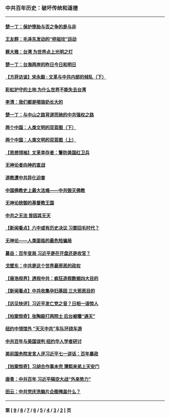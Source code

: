 ### 中共百年历史：破坏传统和道德
---
#### [楚一丁：保护堕胎与否之争的是与非](../../pages/nf1176114/n13815642.md?03020430) 
#### [王友群：毛泽东发动的“挖祖坟”运动](../../pages/nf1176114/n13723639.md?03020430) 
#### [蔡大雅：台湾 为世界点上光明之灯](../../pages/nf1176114/n13531530.md?03020430) 
#### [楚一丁：台海两岸的昨日今日和明日](../../pages/nf1176114/n13531468.md?03020430) 
#### [【方菲访谈】宋永毅 : 文革与中共内部的倾轧（下）](../../pages/nf1176114/n13486836.md?03020430) 
#### [彩虹护守的土地 为什么世界不能失去台湾](../../pages/nf1176114/n13476849.md?03020430) 
#### [李清：我们都是喝狼奶长大的](../../pages/nf1176114/n13471478.md?03020430) 
#### [楚一丁：与中山之路背道而驰的中共强权之路](../../pages/nf1176114/n13437270.md?03020430) 
#### [两个中国：人类文明的双蓝图（下）](../../pages/nf1176114/n13423132.md?03020430) 
#### [两个中国：人类文明的双蓝图（上）](../../pages/nf1176114/n13422687.md?03020430) 
#### [【思想领袖】文革幸存者：警防美国红卫兵](../../pages/nf1176114/n13339289.md?03020430) 
#### [无神论者向神的宣战](../../pages/nf1176114/n13281535.md?03020430) 
#### [道教遭中共异化迫害](../../pages/nf1176114/n13281463.md?03020430) 
#### [中国佛教史上最大法难——中共毁灭佛教](../../pages/nf1176114/n13281397.md?03020430) 
#### [无神论统御的基督教王国](../../pages/nf1176114/n13281280.md?03020430) 
#### [中共之无法 皆因其无天](../../pages/nf1176114/n13281088.md?03020430) 
#### [【新闻看点】六中或有历史决议 习要回毛时代？](../../pages/nf1176114/n13222895.md?03020430) 
#### [无神论——人类面临的最危险骗局](../../pages/nf1176114/n13196137.md?03020430) 
#### [慕岳：百年变局 习近平是在开盘还是收官？](../../pages/nf1176114/n13206516.md?03020430) 
#### [戈壁东：中共是这个世界最邪恶的政权](../../pages/nf1176114/n13085641.md?03020430) 
#### [【唐浩视界】透视中共：疯狂造假数据四大目的](../../pages/nf1176114/n13080590.md?03020430) 
#### [【新闻看点】中共收集孕妇基因 三大邪恶目的](../../pages/nf1176114/n13077182.md?03020430) 
#### [【远见快评】习近平发亡党之音？日相一语惊人](../../pages/nf1176114/n13074809.md?03020430) 
#### [【拍案惊奇】张陶殴打两院士 后台被曝“通天”](../../pages/nf1176114/n13070496.md?03020430) 
#### [纽约中领馆外 “天灭中共”车队环绕车游](../../pages/nf1176114/n13070693.md?03020430) 
#### [中共百年与美国误判 纽约华人学者研讨](../../pages/nf1176114/n13067969.md?03020430) 
#### [美前国务院发言人评习近平七一讲话：百年暴政](../../pages/nf1176114/n13066986.md?03020430) 
#### [【拍案惊奇】习胡合作事未完 薄熙来弟上天安门](../../pages/nf1176114/n13065867.md?03020430) 
#### [唐青：中共百年 习近平隔空大战“外来势力”](../../pages/nf1176114/n13065976.md?03020430) 
#### [田云：中共党庆洗脑片企图掩盖什么？](../../pages/nf1176114/n13064395.md?03020430) 

---
#### 第 [ [9](./9.md?03020430) / [8](./8.md?03020430) / [7](./7.md?03020430) / [6](./6.md?03020430) / [5](./5.md?03020430) / [4](./4.md?03020430) / [3](./3.md?03020430) / [2](./2.md?03020430) ] 页
